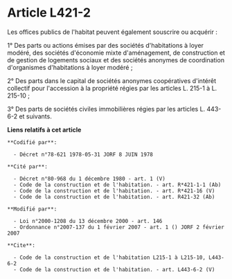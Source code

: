# Article L421-2

Les offices publics de l'habitat peuvent également souscrire ou acquérir :

1° Des parts ou actions émises par des sociétés d'habitations à loyer modéré, des sociétés d'économie mixte d'aménagement, de
construction et de gestion de logements sociaux et des sociétés anonymes de coordination d'organismes d'habitations à loyer
modéré ;

2° Des parts dans le capital de sociétés anonymes coopératives d'intérêt collectif pour l'accession à la propriété régies par
les articles L. 215-1 à L. 215-10 ;

3° Des parts de sociétés civiles immobilières régies par les articles L. 443-6-2 et suivants.

**Liens relatifs à cet article**

	**Codifié par**:

	  - Décret n°78-621 1978-05-31 JORF 8 JUIN 1978

	**Cité par**:

	  - Décret n°80-968 du 1 décembre 1980 - art. 1 (V)
	  - Code de la construction et de l'habitation. - art. R*421-1-1 (Ab)
	  - Code de la construction et de l'habitation. - art. R*421-16 (V)
	  - Code de la construction et de l'habitation. - art. R421-32 (Ab)

	**Modifié par**:

	  - Loi n°2000-1208 du 13 décembre 2000 - art. 146
	  - Ordonnance n°2007-137 du 1 février 2007 - art. 1 () JORF 2 février 2007

	**Cite**:

	  - Code de la construction et de l'habitation L215-1 à L215-10, L443-6-2
	  - Code de la construction et de l'habitation. - art. L443-6-2 (V)
